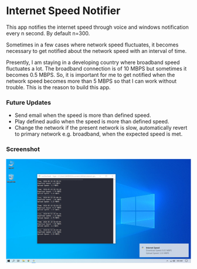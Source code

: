 # Internet Speed Notifier
This app notifies the internet speed through voice and windows notification every n second. By default n=300.

Sometimes in a few cases where network speed fluctuates, it becomes necessary to get notified about the network speed with an interval of time.

Presently, I am staying in a developing country where broadband speed fluctuates a lot. The broadband connection is of 10 MBPS but sometimes it becomes 0.5 MBPS. So, it is important for me to get notified when the network speed becomes more than 5 MBPS so that I can work without trouble. This is the reason to build this app.

### Future Updates
* Send email when the speed is more than defined speed.
* Play defined audio when the speed is more than defined speed.
* Change the network if the present network is slow, automatically revert to primary network e.g. broadband, when the expected speed is met.

### Screenshot
![Screenshot](./Screenshot.png)
